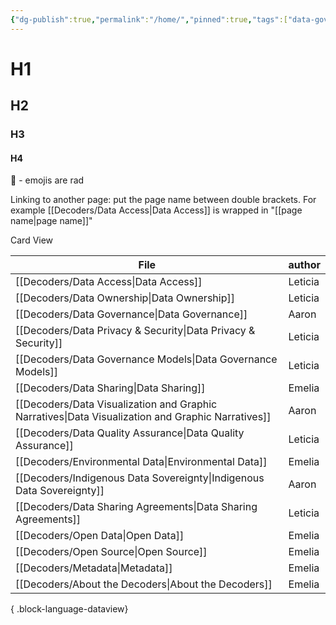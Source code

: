 ```yaml
---
{"dg-publish":true,"permalink":"/home/","pinned":true,"tags":["data-governance","gardenEntry"]}
---
```


# H1
## H2
### H3
#### H4

 🤩 - emojis are rad

Linking to another page: put the page name between double brackets. For example [[Decoders/Data Access\|Data Access]] is wrapped in "[[page name\|page name]]" 


Card View

| File                                                                                                 | author  |
| ---------------------------------------------------------------------------------------------------- | ------- |
| [[Decoders/Data Access\|Data Access]]                                                             | Leticia |
| [[Decoders/Data Ownership\|Data Ownership]]                                                       | Leticia |
| [[Decoders/Data Governance\|Data Governance]]                                                     | Aaron   |
| [[Decoders/Data Privacy & Security\|Data Privacy & Security]]                                     | Leticia |
| [[Decoders/Data Governance Models\|Data Governance Models]]                                       | Leticia |
| [[Decoders/Data Sharing\|Data Sharing]]                                                           | Emelia  |
| [[Decoders/Data Visualization and Graphic Narratives\|Data Visualization and Graphic Narratives]] | Aaron   |
| [[Decoders/Data Quality Assurance\|Data Quality Assurance]]                                       | Leticia |
| [[Decoders/Environmental Data\|Environmental Data]]                                               | Emelia  |
| [[Decoders/Indigenous Data Sovereignty\|Indigenous Data Sovereignty]]                             | Aaron   |
| [[Decoders/Data Sharing Agreements\|Data Sharing Agreements]]                                     | Leticia |
| [[Decoders/Open Data\|Open Data]]                                                                 | Emelia  |
| [[Decoders/Open Source\|Open Source]]                                                             | Emelia  |
| [[Decoders/Metadata\|Metadata]]                                                                   | Emelia  |
| [[Decoders/About the Decoders\|About the Decoders]]                                               | Emelia  |

{ .block-language-dataview}

